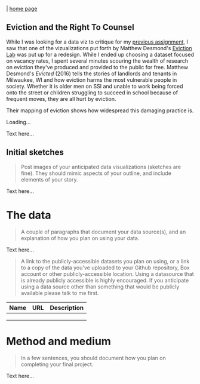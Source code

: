 | [home page](https://morgansh9212.github.io/morgan_shaw_portfolio/)



## Eviction and the Right To Counsel

While I was looking for a data viz to critique for my [previous assignment](MakeoverMonday_34.html), I saw that one of the vizualizations put forth by Matthew Desmond's [Eviction Lab](evictionlab.org) was put up for a redesign. 
While I ended up choosing a dataset focused on vacancy rates, I spent several minutes scouring the wealth of research on eviction they've produced and provided to the public for free. 
Matthew Desmond's *Evicted* (2016) tells the stories of landlords and tenants in Milwaukee, WI and how eviction harms the most vulnerable people in society. 
Whether it is older men on SSI and unable to work being forced onto the street or children struggling to succeed in school because of frequent moves, they are all hurt by eviction.

Their mapping of eviction shows how widespread this damaging practice is. 
<div data-pym-src="https://evictionlab.org/map/?m=raw&c=p&b=efr&s=all&r=states&y=2018&z=3.94&lat=38.14&lon=-97.54&lang=en&embed=true">Loading...</div><script type="text/javascript" src="https://pym.nprapps.org/pym-loader.v1.min.js"></script>


Text here...

## Initial sketches
> Post images of your anticipated data visualizations (sketches are fine). They should mimic aspects of your outline, and include elements of your story.  

Text here...

# The data
> A couple of paragraphs that document your data source(s), and an explanation of how you plan on using your data. 

Text here...

> A link to the publicly-accessible datasets you plan on using, or a link to a copy of the data you've uploaded to your Github repository, Box account or other publicly-accessible location. Using a datasource that is already publicly accessible is highly encouraged.  If you anticipate using a data source other than something that would be publicly available please talk to me first. 

| Name | URL | Description |
|------|-----|-------------|
|      |     |             |
|      |     |             |
|      |     |             |

# Method and medium
> In a few sentences, you should document how you plan on completing your final project. 

Text here...
